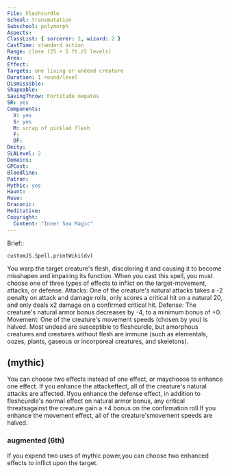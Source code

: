 ```yaml
---
File: Fleshcurdle
School: transmutation
Subschool: polymorph
Aspects: 
ClassList: { sorcerer: 2, wizard: 2 }
CastTime: standard action
Range: close (25 + 5 ft./2 levels)
Area: 
Effect: 
Targets: one living or undead creature
Duration: 1 round/level
Dismissible: 
Shapeable: 
SavingThrow: Fortitude negates
SR: yes
Components:
  V: yes
  S: yes
  M: scrap of pickled flesh
  F: 
  DF: 
Deity: 
SLALevel: 2
Domains: 
GPCost: 
Bloodline: 
Patron: 
Mythic: yes
Haunt: 
Ruse: 
Draconic: 
Meditative: 
Copyright:
  Content: "Inner Sea Magic"
---
```

Brief:: 

```dataviewjs
customJS.Spell.printWiki(dv)
```

You warp the target creature's flesh, discoloring it and causing it to become misshapen and impairing its function. When you cast this spell, you must choose one of three types of effects to inflict on the target-movement, attacks, or defense.  Attacks: One of the creature's natural attacks takes a -2 penalty on attack and damage rolls, only scores a critical hit on a natural 20, and only deals x2 damage on a confirmed critical hit.  Defense: The creature's natural armor bonus decreases by -4, to a minimum bonus of +0.  Movement: One of the creature's movement speeds (chosen by you) is halved.  Most undead are susceptible to fleshcurdle, but amorphous creatures and creatures without flesh are immune (such as elementals, oozes, plants, gaseous or incorporeal creatures, and skeletons).


## (mythic)

You can choose two effects instead of one effect, or maychoose to enhance one effect. If you enhance the attackeffect, all of the creature's natural attacks are affected. Ifyou enhance the defense effect, in addition to fleshcurdle's normal effect on natural armor bonus, any critical threatsagainst the creature gain a +4 bonus on the confirmation roll.If you enhance the movement effect, all of the creature'smovement speeds are halved.


### augmented (6th)

If you expend two uses of mythic power,you can choose two enhanced effects to inflict upon the target.
